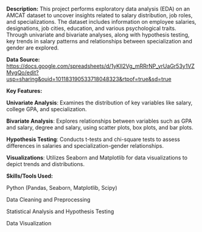 **Description:**  This project performs exploratory data analysis (EDA) on an AMCAT dataset to uncover insights related to salary distribution, job roles, and specializations. The dataset includes information on employee salaries, designations, job cities, education, and various psychological traits. Through univariate and bivariate analyses, along with hypothesis testing, key trends in salary patterns and relationships between specialization and gender are explored.

**Data Source:** https://docs.google.com/spreadsheets/d/1yKll2Vg_mRRrNP_yrUaGr53y1VZMygQo/edit?usp=sharing&ouid=101183190533718048323&rtpof=true&sd=true

**Key Features:**

**Univariate Analysis**: Examines the distribution of key variables like salary, college GPA, and specialization.

**Bivariate Analysis**: Explores relationships between variables such as GPA and salary, degree and salary, using scatter plots, box plots, and bar plots.

**Hypothesis Testing**: Conducts t-tests and chi-square tests to assess differences in salaries and specialization-gender relationships.

**Visualizations**: Utilizes Seaborn and Matplotlib for data visualizations to depict trends and distributions.

**Skills/Tools Used:**

Python (Pandas, Seaborn, Matplotlib, Scipy)

Data Cleaning and Preprocessing

Statistical Analysis and Hypothesis Testing

Data Visualization

